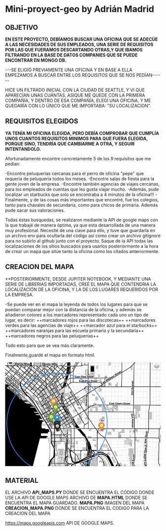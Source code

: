 # Mini-proyect-geo by Adrián Madrid

## OBJETIVO

**EN ESTE PROYECTO, DEBÍAMOS BUSCAR UNA OFICINA QUE SE ADECÚE A LAS NECESIDADES DE SUS EMPLEADOS, UNA SERIE DE REQUISITOS POR LAS QUE
FUERAMOS DESCARTANDO OTRAS,Y QUE IBAMOS FILTRANDO EN LA BASE DE DATOS COMPANIES QUE SE PUEDE ENCONTRAR EN MONGO DB.** 

---SE ELIGIÓ PREVIAMENTE UNA OFICINA Y EN BASE A ELLA EMPEZAMOS A BUSCAR ENTRE LOS REQUISITOS QUE SE NOS PEDÍAN------

HICE UN FILTRADO INICIAL CON LA CIUDAD DE SEATTLE, Y VI QUE APARECÍAN UNAS CUÁNTAS, ASIQUE ME QUEDE CON LA PRIMERA COMPAÑÍA, Y DENTRO
DE ESA COMPAÑÍA, ELEGÍ UNA OFICINA, Y ME QUEDARÍA CON LO ÚNICO QUE ME IMPORTABA: "SU LOCALIZACION".


## REQUISITOS ELEGIDOS

**YA TENÍA MI OFICINA ELEGIDA, PERO DEBÍA COMPROBAR QUE CUMPLÍA UNOS CUANTOS REQUISITOS MINIMOS PARA QUE FUERA ELEGIDA, PORQUE SINO,
TENDRÍA QUE CAMBIARME A OTRA, Y SEGUIR INTENTANDOLO.**

Afortunadamente encontre concretamente 5 de los 9 requisitos que me pedían:

-Encontre peluquerias cercanas para el perro de oficina "pepe" que requería de peluquería todos los meses.
-Encontre salas de fiesta para la gente joven de la empresa.
-Encontre también agencias de viajes cercanas, para los empleados de cuentas que les gusta viajar mucho.
-Además, pude localizar un starbucks que solo se encontraba a 4 minutos de la oficina!!!
-Finalmente, y de las cosas más importantes que encontré, fue los colegios, tanto para chavales de secundaria, como para
chicos de primaria. Además pude sacar sus valoraciones.

Todas estas busquedas, se realizaron mediante la API de google maps con la que trabajé de manera óptima, ya que esta desarrollada de
una manera muy profesional. Necesité de una clave para ello, y tuve que guardarla en un archivo env para ocultarla del código así 
como crear un archivo gitignore para no subirlo al github junto con el proyecto.
Saque de la API todas las localizaciones de los sitios buscados para usarlos posteriormente a la hora de crear un mapa que sitúe tanto la oficina como los citados anteriormente.


## CREACION DEL MAPA

**POSTERIORMENTE, DESDE JUPITER NOTEBOOK, Y MEDIANTE UNA SERIE DE LIBRERIAS IMPORTADAS, CREÉ EL MAPA QUE CONTENDRIA LA LOCALIZACIÓN DE
LA OFICINA, Y LA DE LOS LUGARES REQUERIDOS POR LA EMPRESA.

-Se puede ver en el mapa la leyenda de todos los lugares para que se puedan comparar mejor con la distancia de la oficina, y además
se añadieron colores a los marcadores representado cada uno un tipo de lugar, es decir:
 ++marcadores rojos para las discotecas++
 ++marcadores verdes para las agencias de viaje++
 ++marcador azul para el starbucks++
 ++marcadores naranjas para las escuela primaria y la secundaria++
 ++marcadores negros para las peluquerías++
 
 Todo esto para que se vea más claramente.
 
 Finalmente,guardé el mapa en formato html.
 
![mapa-->](./mapa.png)

## MATERIAL

EL ARCHIVO **API_MAPS.PY** DONDE SE ENCUENTRA EL CÓDIGO DONDE USE LA API DE GOOGLE MAPS
ARCHIVO DE **MAPA.HTML** DONDE SE ENCUENTRA EL MAPA GUARDADO.
**MAPA.PNG** IMAGEN DEL MAPA
**CREACION_MAPA.PNG**  DONDE SE ENCUENTRA EL CODIGO PARA LA CREACION DEL MAPA

<https://maps.googleapis.com> API DE GOOGLE MAPS.





